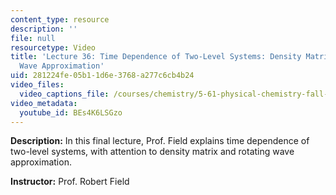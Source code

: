 ```yaml
---
content_type: resource
description: ''
file: null
resourcetype: Video
title: 'Lecture 36: Time Dependence of Two-Level Systems: Density Matrix, Rotating
  Wave Approximation'
uid: 281224fe-05b1-1d6e-3768-a277c6cb4b24
video_files:
  video_captions_file: /courses/chemistry/5-61-physical-chemistry-fall-2017/lecture-videos/time-dependence-of-two-level-systems-density-matrix-rotating-wave-approximation/BEs4K6LSGzo.vtt
video_metadata:
  youtube_id: BEs4K6LSGzo
---
```


**Description:** In this final lecture, Prof. Field explains time dependence of two-level systems, with attention to density matrix and rotating wave approximation.

**Instructor:** Prof. Robert Field